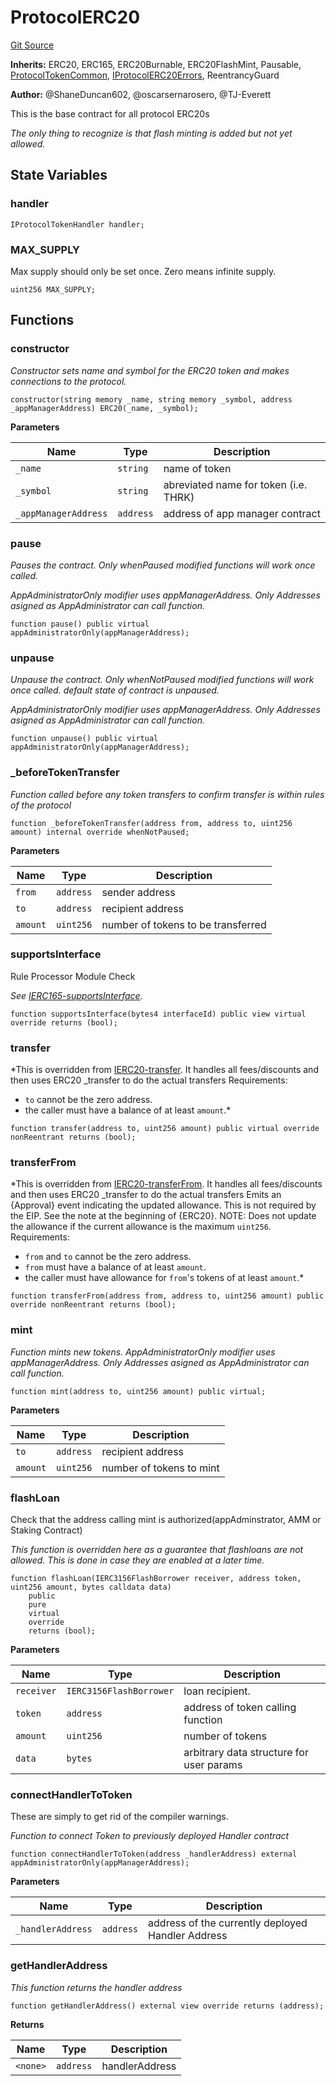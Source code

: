 # ProtocolERC20
[Git Source](https://github.com/thrackle-io/tron/blob/d9139140f50076b996b790d1128c5e2182de1d13/src/client/token/ERC20/ProtocolERC20.sol)

**Inherits:**
ERC20, ERC165, ERC20Burnable, ERC20FlashMint, Pausable, [ProtocolTokenCommon](/src/client/token/ProtocolTokenCommon.sol/abstract.ProtocolTokenCommon.md), [IProtocolERC20Errors](/src/common/IErrors.sol/interface.IProtocolERC20Errors.md), ReentrancyGuard

**Author:**
@ShaneDuncan602, @oscarsernarosero, @TJ-Everett

This is the base contract for all protocol ERC20s

*The only thing to recognize is that flash minting is added but not yet allowed.*


## State Variables
### handler

```solidity
IProtocolTokenHandler handler;
```


### MAX_SUPPLY
Max supply should only be set once. Zero means infinite supply.


```solidity
uint256 MAX_SUPPLY;
```


## Functions
### constructor

*Constructor sets name and symbol for the ERC20 token and makes connections to the protocol.*


```solidity
constructor(string memory _name, string memory _symbol, address _appManagerAddress) ERC20(_name, _symbol);
```
**Parameters**

|Name|Type|Description|
|----|----|-----------|
|`_name`|`string`|name of token|
|`_symbol`|`string`|abreviated name for token (i.e. THRK)|
|`_appManagerAddress`|`address`|address of app manager contract|


### pause

*Pauses the contract. Only whenPaused modified functions will work once called.*

*AppAdministratorOnly modifier uses appManagerAddress. Only Addresses asigned as AppAdministrator can call function.*


```solidity
function pause() public virtual appAdministratorOnly(appManagerAddress);
```

### unpause

*Unpause the contract. Only whenNotPaused modified functions will work once called. default state of contract is unpaused.*

*AppAdministratorOnly modifier uses appManagerAddress. Only Addresses asigned as AppAdministrator can call function.*


```solidity
function unpause() public virtual appAdministratorOnly(appManagerAddress);
```

### _beforeTokenTransfer

*Function called before any token transfers to confirm transfer is within rules of the protocol*


```solidity
function _beforeTokenTransfer(address from, address to, uint256 amount) internal override whenNotPaused;
```
**Parameters**

|Name|Type|Description|
|----|----|-----------|
|`from`|`address`|sender address|
|`to`|`address`|recipient address|
|`amount`|`uint256`|number of tokens to be transferred|


### supportsInterface

Rule Processor Module Check

*See [IERC165-supportsInterface](/lib/diamond-std/implementations/ERC165/ERC165Facet.sol/contract.ERC165Facet.md#supportsinterface).*


```solidity
function supportsInterface(bytes4 interfaceId) public view virtual override returns (bool);
```

### transfer

*This is overridden from [IERC20-transfer](/lib/openzeppelin-contracts/contracts/mocks/token/ERC20ReturnFalseMock.sol/abstract.ERC20ReturnFalseMock.md#transfer). It handles all fees/discounts and then uses ERC20 _transfer to do the actual transfers
Requirements:
- `to` cannot be the zero address.
- the caller must have a balance of at least `amount`.*


```solidity
function transfer(address to, uint256 amount) public virtual override nonReentrant returns (bool);
```

### transferFrom

*This is overridden from [IERC20-transferFrom](/lib/openzeppelin-contracts/contracts/mocks/token/ERC20ReturnFalseMock.sol/abstract.ERC20ReturnFalseMock.md#transferfrom). It handles all fees/discounts and then uses ERC20 _transfer to do the actual transfers
Emits an {Approval} event indicating the updated allowance. This is not
required by the EIP. See the note at the beginning of {ERC20}.
NOTE: Does not update the allowance if the current allowance
is the maximum `uint256`.
Requirements:
- `from` and `to` cannot be the zero address.
- `from` must have a balance of at least `amount`.
- the caller must have allowance for ``from``'s tokens of at least
`amount`.*


```solidity
function transferFrom(address from, address to, uint256 amount) public override nonReentrant returns (bool);
```

### mint

*Function mints new tokens. AppAdministratorOnly modifier uses appManagerAddress. Only Addresses asigned as AppAdministrator can call function.*


```solidity
function mint(address to, uint256 amount) public virtual;
```
**Parameters**

|Name|Type|Description|
|----|----|-----------|
|`to`|`address`|recipient address|
|`amount`|`uint256`|number of tokens to mint|


### flashLoan

Check that the address calling mint is authorized(appAdminstrator, AMM or Staking Contract)

*This function is overridden here as a guarantee that flashloans are not allowed. This is done in case they are enabled at a later time.*


```solidity
function flashLoan(IERC3156FlashBorrower receiver, address token, uint256 amount, bytes calldata data)
    public
    pure
    virtual
    override
    returns (bool);
```
**Parameters**

|Name|Type|Description|
|----|----|-----------|
|`receiver`|`IERC3156FlashBorrower`|loan recipient.|
|`token`|`address`|address of token calling function|
|`amount`|`uint256`|number of tokens|
|`data`|`bytes`|arbitrary data structure for user params|


### connectHandlerToToken

These are simply to get rid of the compiler warnings.

*Function to connect Token to previously deployed Handler contract*


```solidity
function connectHandlerToToken(address _handlerAddress) external appAdministratorOnly(appManagerAddress);
```
**Parameters**

|Name|Type|Description|
|----|----|-----------|
|`_handlerAddress`|`address`|address of the currently deployed Handler Address|


### getHandlerAddress

*This function returns the handler address*


```solidity
function getHandlerAddress() external view override returns (address);
```
**Returns**

|Name|Type|Description|
|----|----|-----------|
|`<none>`|`address`|handlerAddress|


